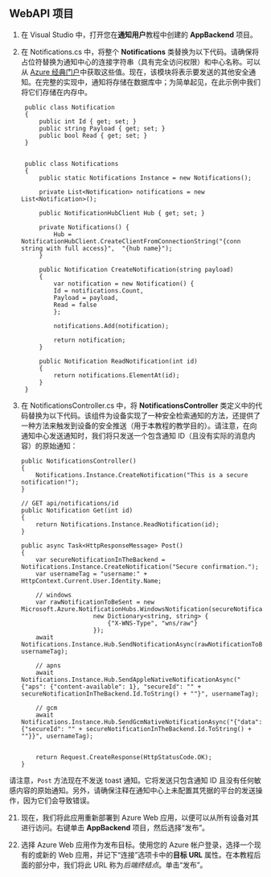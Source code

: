 ## WebAPI 项目

1. 在 Visual Studio 中，打开您在**通知用户**教程中创建的 **AppBackend** 项目。
2. 在 Notifications.cs 中，将整个 **Notifications** 类替换为以下代码。请确保将占位符替换为通知中心的连接字符串（具有完全访问权限）和中心名称。可以从 [Azure 经典门户](http://manage.windowsazure.cn)中获取这些值。现在，该模块将表示要发送的其他安全通知。在完整的实现中，通知将存储在数据库中；为简单起见，在此示例中我们将它们存储在内存中。

		public class Notification
	    {
	        public int Id { get; set; }
	        public string Payload { get; set; }
	        public bool Read { get; set; }
	    }
    
    
	    public class Notifications
	    {
	        public static Notifications Instance = new Notifications();
	        
	        private List<Notification> notifications = new List<Notification>();
	
	        public NotificationHubClient Hub { get; set; }
	
	        private Notifications() {
	            Hub = NotificationHubClient.CreateClientFromConnectionString("{conn string with full access}", 	"{hub name}");
	        }

	        public Notification CreateNotification(string payload)
	        {
	            var notification = new Notification() {
                Id = notifications.Count,
                Payload = payload,
                Read = false
            	};

            	notifications.Add(notification);

            	return notification;
	        }

	        public Notification ReadNotification(int id)
	        {
	            return notifications.ElementAt(id);
	        }
	    }

20. 在 NotificationsController.cs 中，将 **NotificationsController** 类定义中的代码替换为以下代码。该组件为设备实现了一种安全检索通知的方法，还提供了一种方法来触发到设备的安全推送（用于本教程的教学目的）。请注意，在向通知中心发送通知时，我们将只发送一个包含通知 ID（且没有实际的消息内容）的原始通知：

		public NotificationsController()
        {
            Notifications.Instance.CreateNotification("This is a secure notification!");
        }

        // GET api/notifications/id
        public Notification Get(int id)
        {
            return Notifications.Instance.ReadNotification(id);
        }

        public async Task<HttpResponseMessage> Post()
        {
            var secureNotificationInTheBackend = Notifications.Instance.CreateNotification("Secure confirmation.");
            var usernameTag = "username:" + HttpContext.Current.User.Identity.Name;

            // windows
            var rawNotificationToBeSent = new Microsoft.Azure.NotificationHubs.WindowsNotification(secureNotificationInTheBackend.Id.ToString(),
                            new Dictionary<string, string> {
                                {"X-WNS-Type", "wns/raw"}
                            });
            await Notifications.Instance.Hub.SendNotificationAsync(rawNotificationToBeSent, usernameTag);

            // apns
            await Notifications.Instance.Hub.SendAppleNativeNotificationAsync("{"aps": {"content-available": 1}, "secureId": "" + secureNotificationInTheBackend.Id.ToString() + ""}", usernameTag);

            // gcm
            await Notifications.Instance.Hub.SendGcmNativeNotificationAsync("{"data": {"secureId": "" + secureNotificationInTheBackend.Id.ToString() + ""}}", usernameTag);


            return Request.CreateResponse(HttpStatusCode.OK);
        }


请注意，`Post` 方法现在不发送 toast 通知。它将发送只包含通知 ID 且没有任何敏感内容的原始通知。另外，请确保注释在通知中心上未配置其凭据的平台的发送操作，因为它们会导致错误。

21. 现在，我们将此应用重新部署到 Azure Web 应用，以便可以从所有设备对其进行访问。右键单击 **AppBackend** 项目，然后选择“发布”。

24. 选择 Azure Web 应用作为发布目标。使用您的 Azure 帐户登录，选择一个现有的或新的 Web 应用，并记下“连接”选项卡中的**目标 URL** 属性。在本教程后面的部分中，我们将此 URL 称为*后端终结点*。单击“发布”。

<!---HONumber=82-->